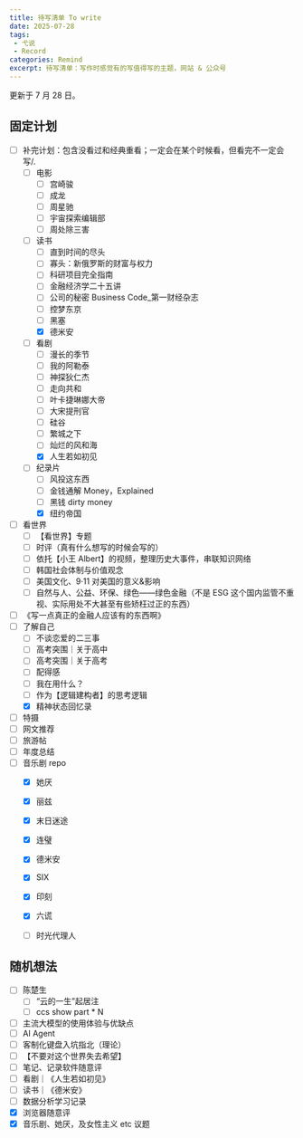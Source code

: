 ```yaml
---
title: 待写清单 To write
date: 2025-07-28
tags: 
 - 弋说
 - Record
categories: Remind
excerpt: 待写清单：写作时感觉有的写值得写的主题，网站 & 公众号
---
```



更新于 7 月 28 日。

## 固定计划
- [ ] 补完计划：包含没看过和经典重看；一定会在某个时候看，但看完不一定会写/.
	- [ ] 电影
		- [ ] 宫崎骏
		- [ ] 成龙
		- [ ] 周星驰
		- [ ] 宇宙探索编辑部
		- [ ] 周处除三害
	- [ ] 读书
		- [ ] 直到时间的尽头
		- [ ] 寡头：新俄罗斯的财富与权力
		- [ ] 科研项目完全指南
		- [ ] 金融经济学二十五讲
		- [ ] 公司的秘密 Business Code_第一财经杂志
		- [ ] 控梦东京
		- [ ] 黑塞
		- [x] 德米安
	- [ ] 看剧
		- [ ] 漫长的季节
		- [ ] 我的阿勒泰
		- [ ] 神探狄仁杰
		- [ ] 走向共和
		- [ ] 叶卡捷琳娜大帝
		- [ ] 大宋提刑官
		- [ ] 硅谷
		- [ ] 繁城之下
		- [ ] 灿烂的风和海
		- [x] 人生若如初见
	- [ ] 纪录片
		- [ ] 风投这东西
		- [ ] 金钱通解 Money，Explained
		- [ ] 黑钱 dirty money
		- [x] 纽约帝国
- [ ] 看世界
	- [ ] 【看世界】专题
	- [ ] 时评（真有什么想写的时候会写的）
	- [ ] 依托【小王 Albert】的视频，整理历史大事件，串联知识网络
	- [ ] 韩国社会体制与价值观念
	- [ ] 美国文化、9·11 对美国的意义&影响
	- [ ] 自然与人、公益、环保、绿色——绿色金融（不是 ESG 这个国内监管不重视、实际用处不大甚至有些矫枉过正的东西）
- [ ] 《写一点真正的金融人应该有的东西啊》
- [ ] 了解自己
	- [ ] 不谈恋爱的二三事
	- [ ] 高考突围｜关于高中
	- [ ] 高考突围｜关于高考
	- [ ] 配得感
	- [ ] 我在用什么？
	- [ ] 作为【逻辑建构者】的思考逻辑
	- [x] 精神状态回忆录
- [ ] 特摄
- [ ] 网文推荐
- [ ] 旅游帖
- [ ] 年度总结
- [ ] 音乐剧 repo
	- [x] 她厌
	- [x] 丽兹
	- [x] 末日迷途
	- [x] 连璧
	- [x] 德米安
	- [x] SIX
	- [x] 印刻
	- [x] 六谎
	- [ ] 时光代理人


## 随机想法
- [ ] 陈楚生
	- [ ] “云的一生”起居注
	- [ ] ccs show part * N
- [ ] 主流大模型的使用体验与优缺点
- [ ] AI Agent
- [ ] 客制化键盘入坑指北（理论）
- [ ] 【不要对这个世界失去希望】
- [ ] 笔记、记录软件随意评
- [ ] 看剧｜《人生若如初见》
- [ ] 读书｜《德米安》
- [ ] 数据分析学习记录
- [x] 浏览器随意评 
- [x] 音乐剧、她厌，及女性主义 etc 议题